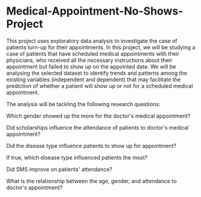 # Medical-Appointment-No-Shows-Project
This project uses exploratory data analysis to investigate the case of patients turn-up for their appointments.
In this project, we will be studying a case of patients that have scheduled medical appointments with their physicians, who received all the necessary instructions about their appointment but failed to show up on the appointed date. We will be analysing the selected dataset to identify trends and patterns among the existing variables (independent and dependent) that may facilitate the prediction of whether a patient will show up or not for a scheduled medical appointment.

The analysis will be tackling the following research questions:


Which gender showed up the more for the doctor's medical appointment?


Did scholarships influence the attendance of patients to doctor's medical appointment?


Did the disease type influence patients to show up for appointment?


If true, which disease type influenced patients the most?


Did SMS improve on patients' attendance?


What is the relationship between the age, gender, and attendance to doctor's appointment?
